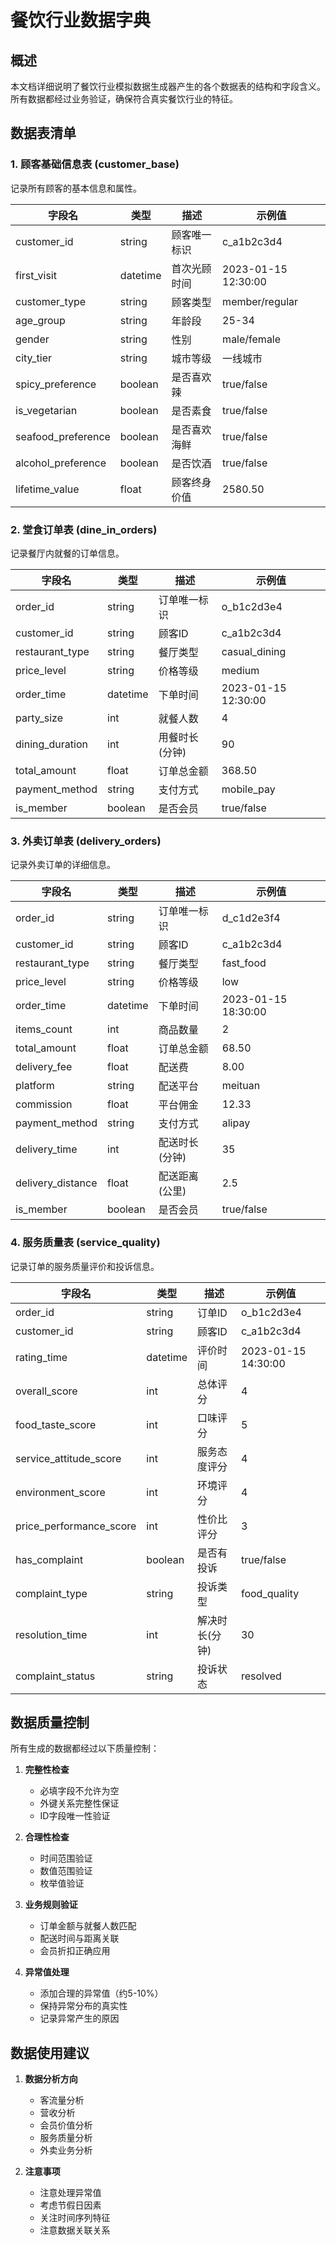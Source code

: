 # 餐饮行业数据字典

## 概述
本文档详细说明了餐饮行业模拟数据生成器产生的各个数据表的结构和字段含义。所有数据都经过业务验证，确保符合真实餐饮行业的特征。

## 数据表清单

### 1. 顾客基础信息表 (customer_base)
记录所有顾客的基本信息和属性。

| 字段名 | 类型 | 描述 | 示例值 |
|--------|------|------|---------|
| customer_id | string | 顾客唯一标识 | c_a1b2c3d4 |
| first_visit | datetime | 首次光顾时间 | 2023-01-15 12:30:00 |
| customer_type | string | 顾客类型 | member/regular |
| age_group | string | 年龄段 | 25-34 |
| gender | string | 性别 | male/female |
| city_tier | string | 城市等级 | 一线城市 |
| spicy_preference | boolean | 是否喜欢辣 | true/false |
| is_vegetarian | boolean | 是否素食 | true/false |
| seafood_preference | boolean | 是否喜欢海鲜 | true/false |
| alcohol_preference | boolean | 是否饮酒 | true/false |
| lifetime_value | float | 顾客终身价值 | 2580.50 |

### 2. 堂食订单表 (dine_in_orders)
记录餐厅内就餐的订单信息。

| 字段名 | 类型 | 描述 | 示例值 |
|--------|------|------|---------|
| order_id | string | 订单唯一标识 | o_b1c2d3e4 |
| customer_id | string | 顾客ID | c_a1b2c3d4 |
| restaurant_type | string | 餐厅类型 | casual_dining |
| price_level | string | 价格等级 | medium |
| order_time | datetime | 下单时间 | 2023-01-15 12:30:00 |
| party_size | int | 就餐人数 | 4 |
| dining_duration | int | 用餐时长(分钟) | 90 |
| total_amount | float | 订单总金额 | 368.50 |
| payment_method | string | 支付方式 | mobile_pay |
| is_member | boolean | 是否会员 | true/false |

### 3. 外卖订单表 (delivery_orders)
记录外卖订单的详细信息。

| 字段名 | 类型 | 描述 | 示例值 |
|--------|------|------|---------|
| order_id | string | 订单唯一标识 | d_c1d2e3f4 |
| customer_id | string | 顾客ID | c_a1b2c3d4 |
| restaurant_type | string | 餐厅类型 | fast_food |
| price_level | string | 价格等级 | low |
| order_time | datetime | 下单时间 | 2023-01-15 18:30:00 |
| items_count | int | 商品数量 | 2 |
| total_amount | float | 订单总金额 | 68.50 |
| delivery_fee | float | 配送费 | 8.00 |
| platform | string | 配送平台 | meituan |
| commission | float | 平台佣金 | 12.33 |
| payment_method | string | 支付方式 | alipay |
| delivery_time | int | 配送时长(分钟) | 35 |
| delivery_distance | float | 配送距离(公里) | 2.5 |
| is_member | boolean | 是否会员 | true/false |

### 4. 服务质量表 (service_quality)
记录订单的服务质量评价和投诉信息。

| 字段名 | 类型 | 描述 | 示例值 |
|--------|------|------|---------|
| order_id | string | 订单ID | o_b1c2d3e4 |
| customer_id | string | 顾客ID | c_a1b2c3d4 |
| rating_time | datetime | 评价时间 | 2023-01-15 14:30:00 |
| overall_score | int | 总体评分 | 4 |
| food_taste_score | int | 口味评分 | 5 |
| service_attitude_score | int | 服务态度评分 | 4 |
| environment_score | int | 环境评分 | 4 |
| price_performance_score | int | 性价比评分 | 3 |
| has_complaint | boolean | 是否有投诉 | true/false |
| complaint_type | string | 投诉类型 | food_quality |
| resolution_time | int | 解决时长(分钟) | 30 |
| complaint_status | string | 投诉状态 | resolved |

## 数据质量控制

所有生成的数据都经过以下质量控制：

1. **完整性检查**
   - 必填字段不允许为空
   - 外键关系完整性保证
   - ID字段唯一性验证

2. **合理性检查**
   - 时间范围验证
   - 数值范围验证
   - 枚举值验证

3. **业务规则验证**
   - 订单金额与就餐人数匹配
   - 配送时间与距离关联
   - 会员折扣正确应用

4. **异常值处理**
   - 添加合理的异常值（约5-10%）
   - 保持异常分布的真实性
   - 记录异常产生的原因

## 数据使用建议

1. **数据分析方向**
   - 客流量分析
   - 营收分析
   - 会员价值分析
   - 服务质量分析
   - 外卖业务分析

2. **注意事项**
   - 注意处理异常值
   - 考虑节假日因素
   - 关注时间序列特征
   - 注意数据关联关系 